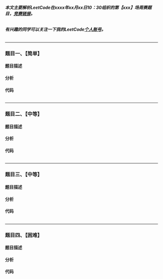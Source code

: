 ###### **本文主要解析LeetCode在xxxx年xx月xx日10：30组织的第【xxx】场周赛题目，**[**竞赛链接**](https://leetcode-cn.com/contest/weekly-contest-268)**。**

###### **有兴趣的同学可以关注一下我的LeetCode**[**个人账号**](https://leetcode-cn.com/u/hzchenxiaobin/)**。**

---

### 题目一、【简单】

#### 题目描述



#### 分析



#### 代码

```python

```



------

### 题目二、【中等】

#### 题目描述



#### 分析



#### 代码

```Python

```

------

### 题目三、【中等】

#### 题目描述



#### 分析



#### 代码

```python

```

------

### 题目四、【困难】

#### 题目描述



#### 分析



#### 代码

```python

```

